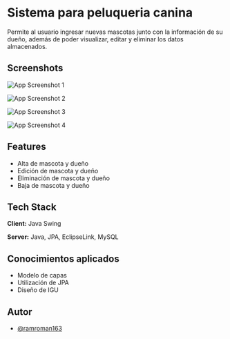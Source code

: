 
# Sistema para peluqueria canina

Permite al usuario ingresar nuevas mascotas junto con la información de su dueño, además de poder visualizar, editar y eliminar los datos almacenados.


## Screenshots

![App Screenshot 1](https://github.com/ramroman163/peluqueria_petshop/assets/108753018/96d23b40-472f-46a8-9c48-63beb804e5f1)

![App Screenshot 2](https://github.com/ramroman163/peluqueria_petshop/assets/108753018/48143a54-f16d-4e05-86de-a89965c1375a)

![App Screenshot 3](https://github.com/ramroman163/peluqueria_petshop/assets/108753018/c1018ee6-de8a-4907-83b8-6a41ae0d3c16)

![App Screenshot 4](https://github.com/ramroman163/peluqueria_petshop/assets/108753018/b0b0deaa-8537-4474-910b-184286c21fe5)


## Features

- Alta de mascota y dueño
- Edición de mascota y dueño
- Eliminación de mascota y dueño
- Baja de mascota y dueño


## Tech Stack

**Client:** Java Swing

**Server:** Java, JPA, EclipseLink, MySQL


## Conocimientos aplicados

- Modelo de capas
- Utilización de JPA
- Diseño de IGU


## Autor

- [@ramroman163](https://www.github.com/ramroman163)

